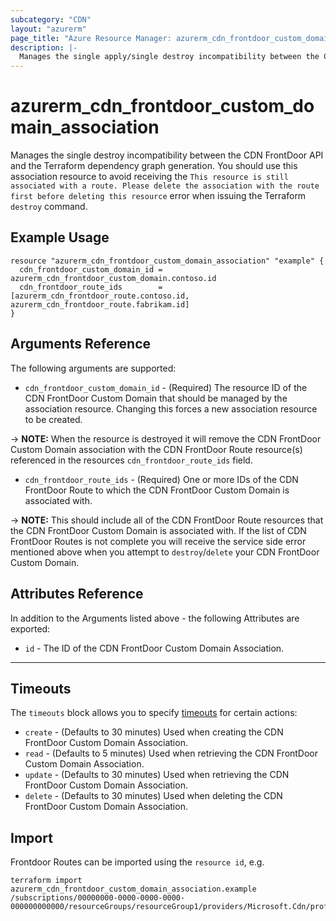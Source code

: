 ```yaml
---
subcategory: "CDN"
layout: "azurerm"
page_title: "Azure Resource Manager: azurerm_cdn_frontdoor_custom_domain_association"
description: |-
  Manages the single apply/single destroy incompatibility between the CDN FrontDoor API and the Terraform dependency graph.
---
```


# azurerm_cdn_frontdoor_custom_domain_association

Manages the single destroy incompatibility between the CDN FrontDoor API and the Terraform dependency graph generation. You should use this association resource to avoid receiving the `This resource is still associated with a route. Please delete the association with the route first before deleting this resource` error when issuing the Terraform `destroy` command.

## Example Usage

```hcl
resource "azurerm_cdn_frontdoor_custom_domain_association" "example" {
  cdn_frontdoor_custom_domain_id = azurerm_cdn_frontdoor_custom_domain.contoso.id
  cdn_frontdoor_route_ids        = [azurerm_cdn_frontdoor_route.contoso.id, azurerm_cdn_frontdoor_route.fabrikam.id]
}
```

## Arguments Reference

The following arguments are supported:

* `cdn_frontdoor_custom_domain_id` - (Required) The resource ID of the CDN FrontDoor Custom Domain that should be managed by the association resource. Changing this forces a new association resource to be created.

-> **NOTE:** When the resource is destroyed it will remove the CDN FrontDoor Custom Domain association with the CDN FrontDoor Route resource(s) referenced in the resources `cdn_frontdoor_route_ids` field.

* `cdn_frontdoor_route_ids` - (Required) One or more IDs of the CDN FrontDoor Route to which the CDN FrontDoor Custom Domain is associated with.

-> **NOTE:** This should include all of the CDN FrontDoor Route resources that the CDN FrontDoor Custom Domain is associated with. If the list of CDN FrontDoor Routes is not complete you will receive the service side error mentioned above when you attempt to `destroy`/`delete` your CDN FrontDoor Custom Domain.

## Attributes Reference

In addition to the Arguments listed above - the following Attributes are exported:

* `id` - The ID of the CDN FrontDoor Custom Domain Association.

---

## Timeouts

The `timeouts` block allows you to specify [timeouts](https://www.terraform.io/docs/configuration/resources.html#timeouts) for certain actions:

* `create` - (Defaults to 30 minutes) Used when creating the CDN FrontDoor Custom Domain Association.
* `read` - (Defaults to 5 minutes) Used when retrieving the CDN FrontDoor Custom Domain Association.
* `update` - (Defaults to 30 minutes) Used when retrieving the CDN FrontDoor Custom Domain Association.
* `delete` - (Defaults to 30 minutes) Used when deleting the CDN FrontDoor Custom Domain Association.

## Import

Frontdoor Routes can be imported using the `resource id`, e.g.

```shell
terraform import azurerm_cdn_frontdoor_custom_domain_association.example /subscriptions/00000000-0000-0000-0000-000000000000/resourceGroups/resourceGroup1/providers/Microsoft.Cdn/profiles/profile1/associations/assoc1
```
